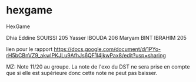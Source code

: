 # hexgame

HexGame

Dhia Eddine SOUISSI 205
Yasser IBOUDA 206
Maryam BINT IBRAHIM 205

lien pour le rapport https://docs.google.com/document/d/1PYo-rH5bCBnVZ9_akwIPKJLu9AfhJs6QF1l4jkwPax8/edit?usp=sharing

MZ: Note 11/20 au groupe. La note de l'exo du DST ne sera prise en compte que si elle est supérieure donc cette note ne peut pas baisser.
